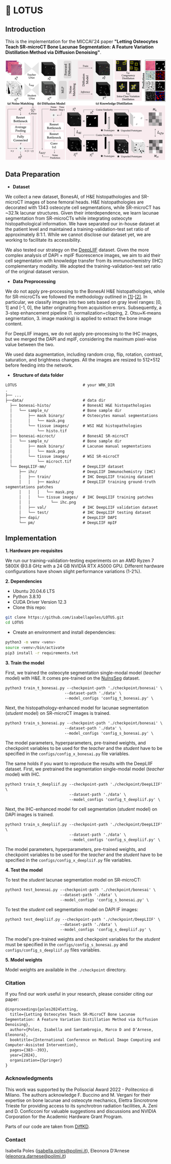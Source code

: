 # 🪷 LOTUS

## Introduction

This is the implementation for the MICCAI'24 paper **"Letting Osteocytes Teach SR-microCT Bone Lacunae Segmentation: A Feature Variation Distillation Method via Diffusion Denoising"**. 

![Image](media/framework.png)

## Data Preparation

- **Dataset**

We collect a new dataset, BonesAI, of H&E histopathologies and SR-microCT images of bone femoral heads. H&E histopathologies are decorated with 1343 osteocyte cell segmentations, while SR-microCT has ~32.1k lacunar structures. Given their interdependence, we learn lacunae segmentation from SR-microCTs while integrating osteocyte histopathological information. We have separated our in-house dataset at the patient level and maintained a training-validation-test set ratio of approximately 8:1:1. While we cannot disclose our dataset yet, we are working to facilitate its accessibility.

We also tested our strategy on the [DeepLIIF](https://zenodo.org/records/4751737#.YKRTS0NKhH4) dataset. Given the more complex analysis of DAPI + mpIF fluorescence images, we aim to aid their cell segmentation with knowledge transfer from its immunochemistry (IHC) complementary modality. We adopted the training-validation-test set ratio of the original dataset version.  
  
- **Data Preprocessing**

We do not apply pre-processing to the BonesAI H&E histopathologies, while for SR-microCTs we followed the methodology outlined in [[1]](https://ieeexplore.ieee.org/abstract/document/10313398?casa_token=2R2EPYzR7VUAAAAA:Sy-QSysA2AXj86PsIkJEXRHiFb7SzXctskTe5BiaBPlXbQpeWhsvxre-GMa2mogWnk2yBsYySw)-[[2]](https://ieeexplore.ieee.org/abstract/document/10341140?casa_token=S1e6AOnA9EgAAAAA:tPj1YdQTnUmw6zYGUBt9fcdW5IIEN7I1Fq7RvFEjhv6_YmBIsGwvH3s_xaeHBOTgVZYoO3ynqg). In particular, we classify images into two sets based on gray level ranges: [0, 1] and [-1, 0], the latter originating from acquisition errors. Subsequently, a 3-step enhancement pipeline (1. normalization+clipping, 2. Otsu+K-means segmentation, 3. image masking) is applied to extract the bone image content. 

For DeepLIIF images, we do not apply pre-processing to the IHC images, but we merged the DAPI and mpIF, considering the maximum pixel-wise value between the two.

We used data augmentation, including random crop, flip, rotation, contrast, saturation, and brightness changes. All the images are resized to 512×512 before feeding into the network.

- **Structure of data folder**

```
LOTUS                             # your WRK_DIR
.
├── ...
├──data/                          # data dir
  ├── bonesai-histo/              # BonesAI H&E histopathologies
  │   └── sample_n/               # Bone sample dir
  │       ├── mask binary/        # Osteocytes manual segmentations
  │       │   └── mask.png
  │       └── tissue images/      # WSI H&E histopathologies
  │           └── histo.tif
  ├── bonesai-microct/            # BonesAI SR-microCT
  │   └── sample_n/               # Bone sample dir
  │       ├── mask binary/        # Lacunae manual segmentations
  │       │   └── mask.png
  │       └── tissue images/      # WSI SR-microCT
  │           └── microct.tif
  └── DeepLIIF-mm/                # DeepLIIF dataset
      ├── ihc/                    # DeepLIIF Immunochemistry (IHC) 
      │   ├── train/              # IHC DeepLIIF training dataset
      │   │   ├── masks/          # DeepLIIF training ground-truth segmentations patches
      │   │   │   └── mask.png
      │   │   └── tissue images/  # IHC DeepLIIF training patches
      │   │         └── ihc.png
      │   ├── val/                # IHC DeepLIIF validation dataset
      │   └── test/               # IHC DeepLIIF testing dataset
      ├── dapi/                   # DeepLIIF DAPI 
      └── pm/                     # DeepLIIF mpIF 
```

## Implementation

**1. Hardware pre-requisites**

We run our training-validation-testing experiments on an AMD Ryzen 7 5800X @3.8 GHz with a 24 GB NVIDIA RTX A5000 GPU. Different hardware configurations have shown slight performance variations (1-2%). 

**2. Dependencies**

- Ubuntu 20.04.6 LTS
- Python 3.8.10
- CUDA Driver Version 12.3
- Clone this repo: 

```bash
git clone https://github.com/isabellapoles/LOTUS.git
cd LOTUS
```
- Create an environment and install dependencies:
```bash
python3 -m venv <venv>
source <venv>/bin/activate
pip3 install -r requirements.txt
```

**3. Train the model**

First, we trained the osteocyte segmentation single-modal model (*teacher* model) with H&E.
It comes pre-trained on the [NuInsSeg](https://www.kaggle.com/datasets/ipateam/nuinsseg) dataset. 
```
python3 train_t_bonesai.py --checkpoint-path './checkpoint/bonesai' \
                          --dataset-path './data' \
                          --model_configs 'config_t_bonesai.py' \
```
Next, the histopathology-enhanced model for lacunae segmentation (*student* model) on SR-microCT images is trained.
```
python3 train_s_bonesai.py --checkpoint-path './checkpoint/bonesai' \
                          --dataset-path './data' \
                          --model_configs 'config_s_bonesai.py' \
```
The model parameters, hyperparameters, pre-trained weights, and checkpoint variables to be used for the *teacher* and the *student* have to be specified in the `configs/config_x_bonesai.py` file variables.     

The same holds if you want to reproduce the results with the DeepLIIF dataset. 
First, we pretrained the segmentation single-modal model (*teacher* model) with IHC.
```
python3 train_t_deepliif.py --checkpoint-path './checkpoint/DeepLIIF' \
                            --dataset-path './data' \
                            --model_configs 'config_t_deepliif.py' \
```
Next, the IHC-enhanced model for cell segmentation (*student* model) on DAPI images is trained.

```
python3 train_s_deepliif.py --checkpoint-path './checkpoint/DeepLIIF' \
                            --dataset-path './data' \
                            --model_configs 'config_s_deepliif.py' \
```
The model parameters, hyperparameters, pre-trained weights, and checkpoint variables to be used for the *teacher* and the *student* have to be specified in the `configs/config_x_deepliif.py` file variables. 

**4. Test the model** 

To test the *student* lacunae segmentation model on SR-microCT: 
```
python3 test_bonesai.py --checkpoint-path './checkpoint/bonesai' \
                        --dataset-path './data' \
                        --model_configs 'config_s_bonesai.py' \
```
To test the *student* cell segmentation model on DAPI IF images: 
```
python3 test_deepliif.py --checkpoint-path './checkpoint/DeepLIIF' \
                        --dataset-path './data' \
                        --model_configs 'config_s_deepliif.py' \
```
The model's pre-trained weights and checkpoint variables for the *student* must be specified in the `configs/config_s_bonesai.py` and `configs/config_s_deepliif.py` files variables. 

**5. Model weights** 

Model weights are available in the `./checkpoint` directory. 

### Citation
If you find our work useful in your research, please consider citing our paper:
```
@inproceedings{poles2024letting,
  title={Letting Osteocytes Teach SR-MicroCT Bone Lacunae Segmentation: A Feature Variation Distillation Method via Diffusion Denoising},
  author={Poles, Isabella and Santambrogio, Marco D and D’Arnese, Eleonora},
  booktitle={International Conference on Medical Image Computing and Computer-Assisted Intervention},
  pages={383--393},
  year={2024},
  organization={Springer}
}
```

### Acknowledgments
This work was supported by the Polisocial Award 2022 - Politecnico di Milano.
The authors acknowledge F. Buccino and M. Vergani for their expertise on bone lacunae and osteocyte mechanics, Elettra Sincrotrone Trieste for providing access to its synchrotron radiation facilities, A. Zeni and D. Conficconi for valuable suggestions and discussions and NVIDIA Corporation for the Academic Hardware Grant Program. 

Parts of our code are taken from [DiffKD](https://github.com/hunto/DiffKD).

### Contact
Isabella Poles (isabella.poles@polimi.it), 
Eleonora D'Arnese (eleonora.darnese@polimi.it)